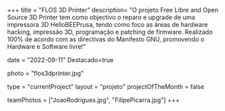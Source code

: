 +++
title = "FLOS 3D Printer"
description= "O projeto Free Libre and Open Source 3D Printer tem como objectivo o reparo e upgrade de uma impressora 3D HelloBEEPrusa, tendo como foco as áreas de hardware hacking, impressão 3D, programação e patching de firmware. Realizado 100% de acordo com as directivas do Manifesto GNU, promovendo o Hardware e Software livre!" 

date = "2022-09-11" 
Destacado=true

photo = "flos3dprinter.jpg" 

type = "currentProject" 
layout = "projeto" 
projectOfTheMonth = false

teamPhotos = ["JoaoRodrigues.jpg", "FilipePicarra.jpg"] 
+++
